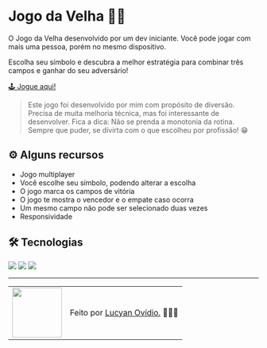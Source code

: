 # Jogo da Velha 👵🏾

O Jogo da Velha desenvolvido por um dev iniciante. Você pode jogar com mais uma pessoa, porém no mesmo dispositivo.

Escolha seu símbolo e descubra a melhor estratégia para combinar três campos e ganhar do seu adversário!

[🕹 Jogue aqui!](https://lucyanovidio.github.io/tic-tac-toe/)

> Este jogo foi desenvolvido por mim com propósito de diversão. Precisa de muita melhoria técnica, mas foi interessante de desenvolver. Fica a dica: Não se prenda a monotonia da rotina. Sempre que puder, se divirta com o que escolheu por profissão! 😁

## ⚙ Alguns recursos

* Jogo multiplayer
* Você escolhe seu símbolo, podendo alterar a escolha
* O jogo marca os campos de vitória
* O jogo te mostra o vencedor e o empate caso ocorra
* Um mesmo campo não pode ser selecionado duas vezes
* Responsividade

## 🛠 Tecnologias

<img src="https://img.shields.io/badge/HTML5-E34F26?style=for-the-badge&logo=html5&logoColor=white" />
<img src="https://img.shields.io/badge/CSS3-1572B6?style=for-the-badge&logo=css3&logoColor=white" />
<img src="https://img.shields.io/badge/JavaScript-F7DF1E?style=for-the-badge&logo=javascript&logoColor=black" />

<br>

---

<table>
  <tr>
    <td>
      <img src="https://github.com/lucyanovidio.png" width="100px" />
    </td>
    <td>
      Feito por <a href="https://github.com/lucyanovidio">Lucyan Ovídio.</a> 🙋🏿‍♂️
    </td>
  </tr>
</table>